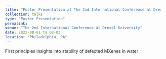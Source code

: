 ```yaml
---
title: "Poster Presentation at The 2nd International Conference at Drexel University"
collection: talks
type: "Poster Presentation"
permalink: 
venue: "The 2nd International Conference at Drexel University"
date: 2022-08-01 to 08-03
location: "Philadelphia, PA"
---
```


First principles insights into stability of defected MXenes in water